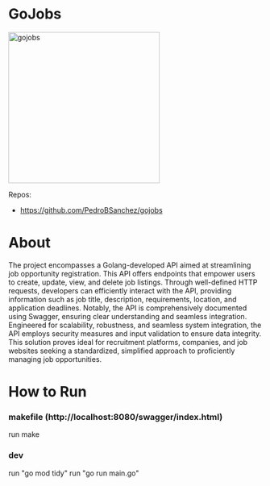 # GoJobs

<img src="https://github.com/PedroBSanchez/gojobs/assets/68929967/53fc8651-8ec5-49c0-b89b-94e46cc8e18b" alt="gojobs" width="300" height="300">

Repos: 
 - https://github.com/PedroBSanchez/gojobs

# About

The project encompasses a Golang-developed API aimed at streamlining job opportunity registration. This API offers endpoints that empower users to create, update, view, and delete job listings. Through well-defined HTTP requests, developers can efficiently interact with the API, providing information such as job title, description, requirements, location, and application deadlines. Notably, the API is comprehensively documented using Swagger, ensuring clear understanding and seamless integration. Engineered for scalability, robustness, and seamless system integration, the API employs security measures and input validation to ensure data integrity. This solution proves ideal for recruitment platforms, companies, and job websites seeking a standardized, simplified approach to proficiently managing job opportunities.

# How to Run

### makefile (http://localhost:8080/swagger/index.html)
  run make

### dev
  run "go mod tidy"
  run "go run main.go"


